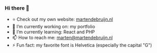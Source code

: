 ### Hi there 👋

- ⭐️ Check out my own website: [martendebruijn.nl](https://martendebruijn.nl)
- 🔭 I’m currently working on: my portfolio
- 🌱 I’m currently learning: React and PHP
- 📫 How to reach me: <a href="mailto:marten@martendebruijn.nl">marten@martendebruijn.nl</a>
- ⚡ Fun fact: my favorite font is Helvetica (especially the capital "G")

